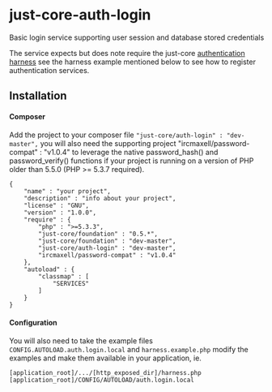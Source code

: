 # just-core-auth-login
Basic login service supporting user session and database stored credentials

The service expects but does note require the just-core [authentication harness](https://github.com/CHGLongStone/just-core/blob/master/CORE/AUTH/AUTH_HARNESS.class.php) see the harness example mentioned below to see how to register authentication services.

## Installation 

#### Composer
Add the project to your composer file `"just-core/auth-login" : "dev-master",` you will also need the supporting project "ircmaxell/password-compat" : "v1.0.4" to leverage the native password_hash() and password_verify() functions if your project is running on a version of PHP older than 5.5.0 (PHP >= 5.3.7 required).

```
{
	"name" : "your project",
	"description" : "info about your project",
	"license" : "GNU",
	"version" : "1.0.0",
	"require" : {
		"php" : ">=5.3.3",
		"just-core/foundation" : "0.5.*",
		"just-core/foundation" : "dev-master",
		"just-core/auth-login" : "dev-master",
		"ircmaxell/password-compat" : "v1.0.4"
	},
	"autoload" : {
		"classmap" : [
			"SERVICES"
		]
	}
}

```
#### Configuration
You will also need to take the example files `CONFIG.AUTOLOAD.auth.login.local` and `harness.example.php` modify the examples and make them available in your application, ie.
```
[application_root]/.../[http_exposed_dir]/harness.php
[application_root]/CONFIG/AUTOLOAD/auth.login.local
```


